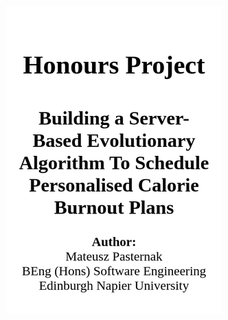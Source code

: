 <!DOCTYPE html>
<html lang="en">
<head>
    <!-- <meta charset="UTF-8">
    <meta name="viewport" content="width=device-width, initial-scale=1.0">
    <title>Document</title> -->
    <style>
        @font-face {
            font-family: 'CMURoman';
            src: url("cmunrm.ttf") format("truetype");
        }
    </style>
</head>
<body>
    <div style="text-align: center; font-family: 'CMURoman'; font-size: 30px; color: #000000; background-color: #FFFFFF; padding: 20px;">
        <h1>Honours Project</h1>
        <h2>Building a Server-Based Evolutionary Algorithm To Schedule Personalised Calorie Burnout Plans </h2>
        <div>
            <p>
                <b>Author:</b><br>
                Mateusz Pasternak<br>
                BEng (Hons) Software Engineering<br>
                Edinburgh Napier University<br>
            </p>
        </div>
    </div>
</body>
</html>